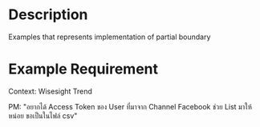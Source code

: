 # Description

Examples that represents implementation of partial boundary

# Example Requirement

Context: Wisesight Trend

PM: "อยากได้ Access Token ของ User ที่มาจาก Channel Facebook
ช่วย List มาให้หน่อย ขอเป็นในไฟล์ csv"
